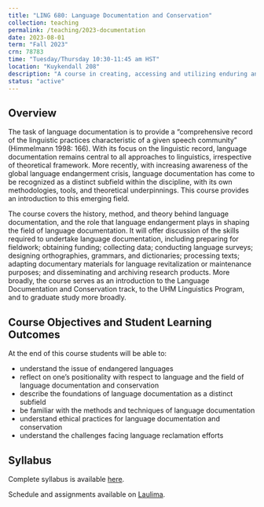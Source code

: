 ```yaml
---
title: "LING 680: Language Documentation and Conservation"
collection: teaching
permalink: /teaching/2023-documentation
date: 2023-08-01
term: "Fall 2023"
crn: 78783
time: "Tuesday/Thursday 10:30-11:45 am HST"
location: "Kuykendall 208"
description: "A course in creating, accessing and utilizing enduring and comprehensive records of language in use."
status: "active"
---
```


## Overview

The task of language documentation is to provide a “comprehensive record of the linguistic practices characteristic of a given speech community” (Himmelmann 1998: 166). With its focus on the linguistic record, language documentation remains central to all approaches to linguistics, irrespective of theoretical framework. More recently, with increasing awareness of the global language endangerment crisis, language documentation has come to be recognized as a distinct subfield within the discipline, with its own methodologies, tools, and theoretical underpinnings. This course provides an introduction to this emerging field. 

The course covers the history, method, and theory behind language documentation, and the role that language endangerment plays in shaping the field of language documentation. It will offer discussion of the skills required to undertake language documentation, including preparing for fieldwork; obtaining funding; collecting data; conducting language surveys; designing orthographies, grammars, and dictionaries; processing texts; adapting documentary materials for language revitalization or maintenance purposes; and disseminating and archiving research products. More broadly,  the course serves as an introduction to the Language Documentation and Conservation track, to the UHM Linguistics Program, and to graduate study more broadly.

## Course Objectives and Student Learning Outcomes

At the end of this course students will be able to:

- understand the issue of endangered languages
- reflect on one’s positionality with respect to language and the field of language documentation and conservation
- describe the foundations of language documentation as a distinct subfield
- be familiar with the methods and techniques of language documentation 
- understand ethical practices for language documentation and conservation
- understand the challenges facing language reclamation efforts

## Syllabus

Complete syllabus is available [here](https://docs.google.com/document/d/1R-3arYQjoFPoxGOQuYvC89uOf3SXs1sY4_Gp_0EuxEs/edit?usp=sharing).

Schedule and assignments available on [Laulima](https://laulima.hawaii.edu/portal/site/MAN.78783.202410).

